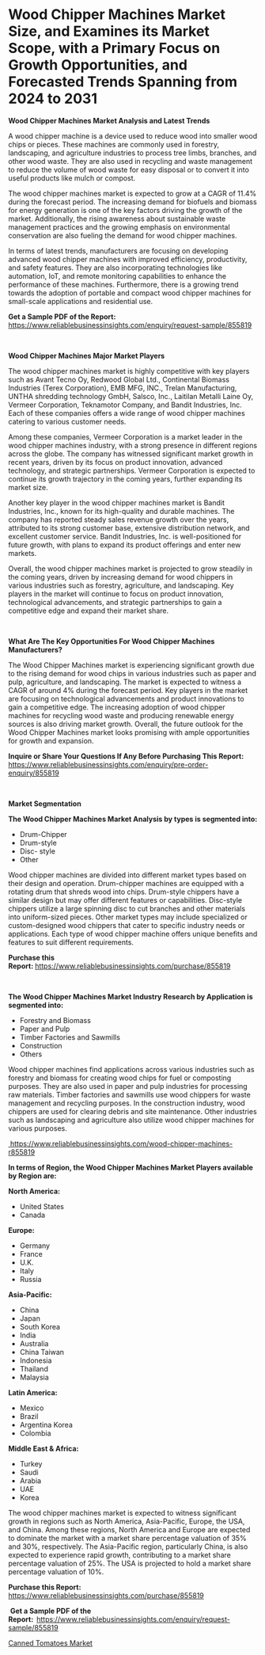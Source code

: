 <p><h1>Wood Chipper Machines Market Size, and Examines its Market Scope, with a Primary Focus on Growth Opportunities, and Forecasted Trends Spanning from 2024 to 2031</h1></p><p><strong>Wood Chipper Machines Market Analysis and Latest Trends</strong></p>
<p><p>A wood chipper machine is a device used to reduce wood into smaller wood chips or pieces. These machines are commonly used in forestry, landscaping, and agriculture industries to process tree limbs, branches, and other wood waste. They are also used in recycling and waste management to reduce the volume of wood waste for easy disposal or to convert it into useful products like mulch or compost.</p><p>The wood chipper machines market is expected to grow at a CAGR of 11.4% during the forecast period. The increasing demand for biofuels and biomass for energy generation is one of the key factors driving the growth of the market. Additionally, the rising awareness about sustainable waste management practices and the growing emphasis on environmental conservation are also fueling the demand for wood chipper machines.</p><p>In terms of latest trends, manufacturers are focusing on developing advanced wood chipper machines with improved efficiency, productivity, and safety features. They are also incorporating technologies like automation, IoT, and remote monitoring capabilities to enhance the performance of these machines. Furthermore, there is a growing trend towards the adoption of portable and compact wood chipper machines for small-scale applications and residential use.</p></p>
<p><strong>Get a Sample PDF of the Report:&nbsp;</strong> <a href="https://www.reliablebusinessinsights.com/enquiry/request-sample/855819">https://www.reliablebusinessinsights.com/enquiry/request-sample/855819</a></p>
<p>&nbsp;</p>
<p><strong>Wood Chipper Machines Major Market Players</strong></p>
<p><p>The wood chipper machines market is highly competitive with key players such as Avant Tecno Oy, Redwood Global Ltd., Continental Biomass Industries (Terex Corporation), EMB MFG, INC., Trelan Manufacturing, UNTHA shredding technology GmbH, Salsco, Inc., Laitilan Metalli Laine Oy, Vermeer Corporation, Teknamotor Company, and Bandit Industries, Inc. Each of these companies offers a wide range of wood chipper machines catering to various customer needs.</p><p>Among these companies, Vermeer Corporation is a market leader in the wood chipper machines industry, with a strong presence in different regions across the globe. The company has witnessed significant market growth in recent years, driven by its focus on product innovation, advanced technology, and strategic partnerships. Vermeer Corporation is expected to continue its growth trajectory in the coming years, further expanding its market size.</p><p>Another key player in the wood chipper machines market is Bandit Industries, Inc., known for its high-quality and durable machines. The company has reported steady sales revenue growth over the years, attributed to its strong customer base, extensive distribution network, and excellent customer service. Bandit Industries, Inc. is well-positioned for future growth, with plans to expand its product offerings and enter new markets.</p><p>Overall, the wood chipper machines market is projected to grow steadily in the coming years, driven by increasing demand for wood chippers in various industries such as forestry, agriculture, and landscaping. Key players in the market will continue to focus on product innovation, technological advancements, and strategic partnerships to gain a competitive edge and expand their market share.</p></p>
<p>&nbsp;</p>
<p><strong>What Are The Key Opportunities For Wood Chipper Machines Manufacturers?</strong></p>
<p><p>The Wood Chipper Machines market is experiencing significant growth due to the rising demand for wood chips in various industries such as paper and pulp, agriculture, and landscaping. The market is expected to witness a CAGR of around 4% during the forecast period. Key players in the market are focusing on technological advancements and product innovations to gain a competitive edge. The increasing adoption of wood chipper machines for recycling wood waste and producing renewable energy sources is also driving market growth. Overall, the future outlook for the Wood Chipper Machines market looks promising with ample opportunities for growth and expansion.</p></p>
<p><strong>Inquire or Share Your Questions If Any Before Purchasing This Report:</strong> <a href="https://www.reliablebusinessinsights.com/enquiry/pre-order-enquiry/855819">https://www.reliablebusinessinsights.com/enquiry/pre-order-enquiry/855819</a></p>
<p>&nbsp;</p>
<p><strong>Market Segmentation</strong></p>
<p><strong>The Wood Chipper Machines Market Analysis by types is segmented into:</strong></p>
<p><ul><li>Drum-Chipper</li><li>Drum-style</li><li>Disc- style</li><li>Other</li></ul></p>
<p><p>Wood chipper machines are divided into different market types based on their design and operation. Drum-chipper machines are equipped with a rotating drum that shreds wood into chips. Drum-style chippers have a similar design but may offer different features or capabilities. Disc-style chippers utilize a large spinning disc to cut branches and other materials into uniform-sized pieces. Other market types may include specialized or custom-designed wood chippers that cater to specific industry needs or applications. Each type of wood chipper machine offers unique benefits and features to suit different requirements.</p></p>
<p><strong>Purchase this Report:&nbsp;</strong><a href="https://www.reliablebusinessinsights.com/purchase/855819">https://www.reliablebusinessinsights.com/purchase/855819</a></p>
<p>&nbsp;</p>
<p><strong>The Wood Chipper Machines Market Industry Research by Application is segmented into:</strong></p>
<p><ul><li>Forestry and Biomass</li><li>Paper and Pulp</li><li>Timber Factories and Sawmills</li><li>Construction</li><li>Others</li></ul></p>
<p><p>Wood chipper machines find applications across various industries such as forestry and biomass for creating wood chips for fuel or composting purposes. They are also used in paper and pulp industries for processing raw materials. Timber factories and sawmills use wood chippers for waste management and recycling purposes. In the construction industry, wood chippers are used for clearing debris and site maintenance. Other industries such as landscaping and agriculture also utilize wood chipper machines for various purposes.</p></p>
<p><a href="https://www.reliablebusinessinsights.com/wood-chipper-machines-r855819">&nbsp;https://www.reliablebusinessinsights.com/wood-chipper-machines-r855819</a></p>
<p><strong>In terms of Region, the Wood Chipper Machines Market Players available by Region are:</strong></p>
<p>
    <p> <strong> North America: </strong>
        <ul>
            <li>United States</li>
            <li>Canada</li>
        </ul>
        </p> 
    <p> <strong> Europe: </strong>
        <ul>
            <li>Germany</li>
            <li>France</li>
            <li>U.K.</li>
            <li>Italy</li>
            <li>Russia</li>
        </ul>
        </p> 
    <p> <strong> Asia-Pacific: </strong>
        <ul>
            <li>China</li>
            <li>Japan</li>
            <li>South Korea</li>
            <li>India</li>
            <li>Australia</li>
            <li>China Taiwan</li>
            <li>Indonesia</li>
            <li>Thailand</li>
            <li>Malaysia</li>
        </ul>
        </p> 
    <p> <strong> Latin America: </strong>
        <ul>
            <li>Mexico</li>
            <li>Brazil</li>
            <li>Argentina Korea</li>
            <li>Colombia</li>
        </ul>
        </p> 
    <p> <strong> Middle East & Africa: </strong>
        <ul>
            <li>Turkey</li>
            <li>Saudi</li>
            <li>Arabia</li>
            <li>UAE</li>
            <li>Korea</li>
        </ul>
    </p>
    </p>
<p><p>The wood chipper machines market is expected to witness significant growth in regions such as North America, Asia-Pacific, Europe, the USA, and China. Among these regions, North America and Europe are expected to dominate the market with a market share percentage valuation of 35% and 30%, respectively. The Asia-Pacific region, particularly China, is also expected to experience rapid growth, contributing to a market share percentage valuation of 25%. The USA is projected to hold a market share percentage valuation of 10%.</p></p>
<p><strong>Purchase this Report: </strong><a href="https://www.reliablebusinessinsights.com/purchase/855819">https://www.reliablebusinessinsights.com/purchase/855819</a></p>
<p>&nbsp;<strong>Get a Sample PDF of the Report:&nbsp;&nbsp;</strong><a href="https://www.reliablebusinessinsights.com/enquiry/request-sample/855819">https://www.reliablebusinessinsights.com/enquiry/request-sample/855819</a></p>
<p><strong></strong></p>
<p><p><a href="https://github.com/shotows/Market-Research-Report-List-3/blob/main/canned-tomatoes-market.md">Canned Tomatoes Market</a></p></p>